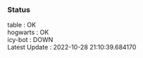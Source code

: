 ### Status


table : OK  
hogwarts : OK  
icy-bot : DOWN  
Latest Update : 2022-10-28 21:10:39.684170
